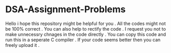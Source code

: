 # DSA-Assignment-Problems

Hello i hope this repository might be helpful for you . All the codes might not be 100% correct . You can also help to rectify the code . I request you not to make unnecessry chnages in the code directly . You can copy this code and run this in a seperate C compiler . If your code seems better then you can freely upload it .
